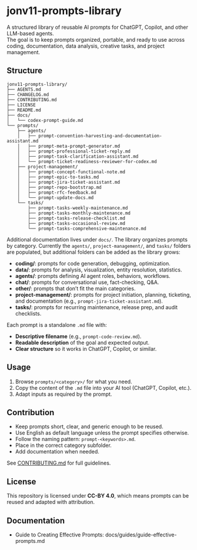 # jonv11-prompts-library

A structured library of reusable AI prompts for ChatGPT, Copilot, and other LLM-based agents.  
The goal is to keep prompts organized, portable, and ready to use across coding, documentation, data analysis, creative tasks, and project management.

## Structure

```
jonv11-prompts-library/
├── AGENTS.md
├── CHANGELOG.md
├── CONTRIBUTING.md
├── LICENSE
├── README.md
├── docs/
│   └── codex-prompt-guide.md
└── prompts/
    ├── agents/
    │   ├── prompt-convention-harvesting-and-documentation-assistant.md
    │   ├── prompt-meta-prompt-generator.md
    │   ├── prompt-professional-ticket-reply.md
    │   ├── prompt-task-clarification-assistant.md
    │   └── prompt-ticket-readiness-reviewer-for-codex.md
    ├── project-management/
    │   ├── prompt-concept-functional-note.md
    │   ├── prompt-epic-to-tasks.md
    │   ├── prompt-jira-ticket-assistant.md
    │   ├── prompt-repo-bootstrap.md
    │   ├── prompt-rfc-feedback.md
    │   └── prompt-update-docs.md
    └── tasks/
        ├── prompt-tasks-weekly-maintenance.md
        ├── prompt-tasks-monthly-maintenance.md
        ├── prompt-tasks-release-checklist.md
        ├── prompt-tasks-occasional-review.md
        └── prompt-tasks-comprehensive-maintenance.md
```

Additional documentation lives under `docs/`. The library organizes prompts by category. Currently the `agents/`, `project-management/`, and `tasks/` folders are populated, but additional folders can be added as the library grows:

- **coding/**: prompts for code generation, debugging, optimization.
- **data/**: prompts for analysis, visualization, entity resolution, statistics.
- **agents/**: prompts defining AI agent roles, behaviors, workflows.
- **chat/**: prompts for conversational use, fact-checking, Q&A.
- **other/**: prompts that don’t fit the main categories.
- **project-management/**: prompts for project initiation, planning, ticketing, and documentation (e.g., `prompt-jira-ticket-assistant.md`).
- **tasks/**: prompts for recurring maintenance, release prep, and audit checklists.

Each prompt is a standalone `.md` file with:
- **Descriptive filename** (e.g., `prompt-code-review.md`).  
- **Readable description** of the goal and expected output.  
- **Clear structure** so it works in ChatGPT, Copilot, or similar.

## Usage

1. Browse `prompts/<category>/` for what you need.  
2. Copy the content of the `.md` file into your AI tool (ChatGPT, Copilot, etc.).  
3. Adapt inputs as required by the prompt.

## Contribution

- Keep prompts short, clear, and generic enough to be reused.
- Use English as default language unless the prompt specifies otherwise.
- Follow the naming pattern: `prompt-<keywords>.md`.
- Place in the correct category subfolder.
- Add documentation when needed.

See [CONTRIBUTING.md](CONTRIBUTING.md) for full guidelines.

## License

This repository is licensed under **CC-BY 4.0**, which means prompts can be reused and adapted with attribution.


## Documentation
- Guide to Creating Effective Prompts: docs/guides/guide-effective-prompts.md
